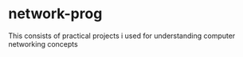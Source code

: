 # network-prog
This consists of practical projects i used for understanding computer networking concepts 
